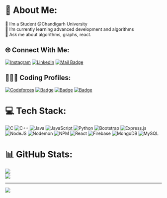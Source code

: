 # 💫 About Me:
🔭 I’m a Student @Chandigarh University<br>🌱 I’m currently learning advanced development and algorithms<br>💬 Ask me about algorithms, graphs, react.


## 🌐 Connect With Me:
[![Instagram](https://img.shields.io/badge/Instagram-%23E4405F.svg?logo=Instagram&logoColor=white)](https://instagram.com/basten_ahamad) [![LinkedIn](https://img.shields.io/badge/LinkedIn-%230077B5.svg?logo=linkedin&logoColor=white)](https://linkedin.com/in/bastenahamad) 
[![Mail Badge](https://img.shields.io/badge/-bastenahamad-c0392b?style=flat&labelColor=c0392b&logo=gmail&logoColor=white)](mailto:bastenahamad@gmail.com) 

## 🧑🏻‍💻 Coding Profiles:
[![Codeforces](https://badges.joonhyung.xyz/codeforces/beeten.svg)](https://codeforces.com/profile/beeten)
[![Badge](https://cp-logo.vercel.app/codechef/basten?logo=true)](https://www.codechef.com/users/basten)
[![Badge](https://cp-logo.vercel.app/atcoder/bastenahamad?logo=true)](https://atcoder.jp/users/bastenahamad)
[![Badge](https://cp-logo.vercel.app/leetcode/basten2002?logo=true)](https://leetcode.com/basten2002/)

# 💻 Tech Stack:
![C](https://img.shields.io/badge/c-%2300599C.svg?style=for-the-badge&logo=c&logoColor=white) ![C++](https://img.shields.io/badge/c++-%2300599C.svg?style=for-the-badge&logo=c%2B%2B&logoColor=white) ![Java](https://img.shields.io/badge/java-%23ED8B00.svg?style=for-the-badge&logo=openjdk&logoColor=white) ![JavaScript](https://img.shields.io/badge/javascript-%23323330.svg?style=for-the-badge&logo=javascript&logoColor=%23F7DF1E) ![Python](https://img.shields.io/badge/python-3670A0?style=for-the-badge&logo=python&logoColor=ffdd54) ![Bootstrap](https://img.shields.io/badge/bootstrap-%238511FA.svg?style=for-the-badge&logo=bootstrap&logoColor=white) ![Express.js](https://img.shields.io/badge/express.js-%23404d59.svg?style=for-the-badge&logo=express&logoColor=%2361DAFB) ![NodeJS](https://img.shields.io/badge/node.js-6DA55F?style=for-the-badge&logo=node.js&logoColor=white) ![Nodemon](https://img.shields.io/badge/NODEMON-%23323330.svg?style=for-the-badge&logo=nodemon&logoColor=%BBDEAD) ![NPM](https://img.shields.io/badge/NPM-%23CB3837.svg?style=for-the-badge&logo=npm&logoColor=white) ![React](https://img.shields.io/badge/react-%2320232a.svg?style=for-the-badge&logo=react&logoColor=%2361DAFB) ![Firebase](https://img.shields.io/badge/Firebase-039BE5?style=for-the-badge&logo=Firebase&logoColor=white) ![MongoDB](https://img.shields.io/badge/MongoDB-%234ea94b.svg?style=for-the-badge&logo=mongodb&logoColor=white) ![MySQL](https://img.shields.io/badge/mysql-%2300000f.svg?style=for-the-badge&logo=mysql&logoColor=white)
# 📊 GitHub Stats:
<!-- ![](https://github-readme-stats.vercel.app/api?username=bastenahamad&theme=dark&hide_border=false&include_all_commits=false&count_private=false)<br/> -->
![](https://github-readme-streak-stats.herokuapp.com/?user=bastenahamad&theme=dark&hide_border=false)<br/>
![](https://github-readme-stats.vercel.app/api/top-langs/?username=bastenahamad&theme=dark&hide_border=false&include_all_commits=false&count_private=false&layout=compact)

---
[![](https://visitcount.itsvg.in/api?id=bastenahamad&icon=0&color=0)](https://visitcount.itsvg.in)

<!-- Proudly created with GPRM ( https://gprm.itsvg.in ) -->
